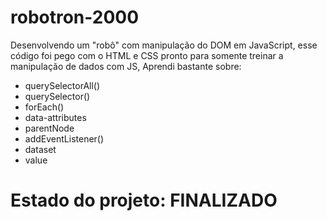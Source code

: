 # robotron-2000

Desenvolvendo um "robô" com manipulação do DOM em JavaScript, esse código foi pego com o HTML e CSS pronto para somente treinar a manipulação de dados com JS, Aprendi bastante sobre:

* querySelectorAll()
* querySelector()
* forEach()
* data-attributes
* parentNode
* addEventListener()
* dataset
* value

# Estado do projeto: FINALIZADO
